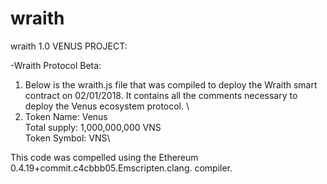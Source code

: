 # wraith
wraith 1.0
VENUS PROJECT:

-Wraith Protocol Beta:
1) Below is the wraith.js file that was compiled to deploy the Wraith smart contract on 02/01/2018. It contains all the comments necessary to deploy the Venus ecosystem protocol.
\
2) Token Name: Venus\
Total supply: 1,000,000,000 VNS\
 Token Symbol: VNS\

This code was compelled using the Ethereum 0.4.19+commit.c4cbbb05.Emscripten.clang. compiler.
